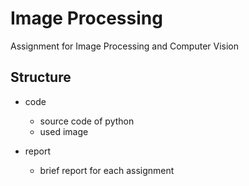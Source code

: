 # Image Processing
 Assignment for Image Processing and Computer Vision

## Structure

- code
	+ source code of python
	+ used image

- report
	+ brief report for each assignment